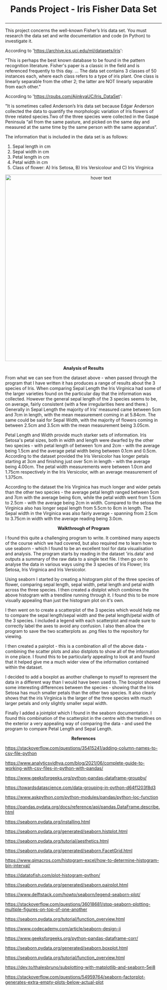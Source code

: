 # <p align="center"> Pands Project - Iris Fisher Data Set
---
This project concerns the well-known Fisher’s Iris data set. You must research the data set and write documentation and code (in Python) to investigate it.

According to 'https://archive.ics.uci.edu/ml/datasets/iris':

"This is perhaps the best known database to be found in the pattern recognition literature. Fisher's paper is a classic in the field and is referenced frequently to this day. ... The data set contains 3 classes of 50 instances each, where each class refers to a type of iris plant. One class is linearly separable from the other 2; the latter are NOT linearly separable from each other."

According to 'https://rpubs.com/AjinkyaUC/Iris_DataSet': 

"It is sometimes called Anderson’s Iris data set because Edgar Anderson collected the data to quantify the morphologic variation of Iris flowers of three related species.Two of the three species were collected in the Gaspé Peninsula “all from the same pasture, and picked on the same day and measured at the same time by the same person with the same apparatus”.

The information that is included in the data set is as follows:

1) Sepal length in cm 
2) Sepal width in cm 
3) Petal length in cm 
4) Petal width in cm 
5) Class of flower: A) Iris Setosa, B) Iris Versicolour and C) Iris Virginica


<p align = "center">
    <img src = "https://miro.medium.com/max/1400/1*f6KbPXwksAliMIsibFyGJw.png" width = "600" title = "hover text">

**<p align="center"> Analysis of Results**

From what we can see from the dataset above - when passed through the program that I have written it has produces a range of results about the 3 species of Iris.
When comparing Sepal Length the Iris Virginica had some of the larger varieties found on the particular day that the information was collected. However the general 
sepal length of the 3 species seems to be, on average, fairly consistent (with a few irregularities here and there.) Generally in Sepal Length the majority of Iris' measured 
came between 5cm and 7cm in length, with the mean measurement coming in at 5.84cm. The same could be said for Sepal Width, with the majority of flowers coming in between 2.5cm and 3.5cm with the mean measurement being 3.05cm.

Petal Length and Width provide much starker sets of information. Iris Setosa's petal sizes, both in width and length were dwarfed by the other two species - with petal length of between 1cm and 2cm - with the average being 1.5cm and the average petal width being between 0.1cm and 0.5cm. According to the dataset provided the Iris Versicolor has longer petals starting at 3cm and finishing just over 5cm in length - with the average being 4.00cm. The petal width measurements were between 1.0cm and 1.75cm respectively in the Iris Versicolor, with an average measurement of 1.375cm.

According to the dataset the Iris Virginica has much longer and wider petals than the other two species - the average petal length ranged between 5cm and 7cm with the average being 6cm, while the petal width went from 1.5cm to 2.5cm - with the average being 2cm in width. Compared to the setosa the Virginica also has longer sepal length from 5.5cm to 8cm in length. The Sepal width in the Virginica was also fairly average - spanning from 2.5cm to 3.75cm in width with the average reading being 3.0cm.

**<p align="center"> Walkthrough of Program**

I found this quite a challenging program to write. It combined many aspects of the course which we had covered, but also required me to learn how to use seaborn - which I found to be an excellent tool for data visualisation and analysis. The program starts by reading in the dataset 'iris.data' and outputs a summary of the raw data to a single text file. I then go on to analyse the data in various ways using the 3 species of Iris Flower; Iris Setosa, Iris Virginica and Iris Versicolor.

Using seaborn I started by creating a histogram plot of the three species of flower, comparing sepal length, sepal width, petal length and petal width across the three species. I then created a distplot which combines the above histogram with a trendline running through it. I found this to be more visually appealing than just the histogram plot on it's own.

I then went on to create a scatterplot of the 3 species which would help me to compare the sepal length/sepal width and the petal length/petal width of the 3 species. I included a legend with each scatterplot and made sure to correctly label the axes to avoid any confusion. I also then allow the program to save the two scatterplots as .png files to the repository for viewing.

I then created a pairplot - this is a combination all of the above data - combining the scatter plots and also distplots to show all of the information in one place. I found this to be particularly appealing to look at and found that it helped give me a much wider view of the information contained within the dataset.

I decided to add a boxplot as another challenge to myself to represent the data in a different way than I would have been used to. The boxplot showed some interesting differences between the species - showing that the Iris Setosa has much smaller petals than the other two species. It also clearly shows that the iris Virginica is the larger of the three species with much larger petals and only slightly smaller sepal width.

Finally I added a jointplot which I found in the seaborn documentation. I found this combination of the scatterplot in the centre with the trendlines on the exterior a very appealing way of comparing the data - and used the program to compare Petal Length and Sepal Length.

**<p align="center"> References**

https://stackoverflow.com/questions/35415241/adding-column-names-to-csv-file-python 

https://www.analyticsvidhya.com/blog/2021/06/complete-guide-to-working-with-csv-files-in-python-with-pandas/ 

https://www.geeksforgeeks.org/python-pandas-dataframe-groupby/

https://towardsdatascience.com/data-grouping-in-python-d64f1203f8d3 

https://www.askpython.com/python-modules/pandas/python-loc-function 

https://pandas.pydata.org/docs/reference/api/pandas.DataFrame.describe.html 

https://seaborn.pydata.org/installing.html

https://seaborn.pydata.org/generated/seaborn.histplot.html

https://seaborn.pydata.org/tutorial/aesthetics.html

https://seaborn.pydata.org/generated/seaborn.FacetGrid.html

https://www.qimacros.com/histogram-excel/how-to-determine-histogram-bin-interval/ 

https://datatofish.com/plot-histogram-python/ 

https://seaborn.pydata.org/generated/seaborn.pairplot.html  

https://www.delftstack.com/howto/seaborn/legend-seaborn-plot/

https://stackoverflow.com/questions/36018681/stop-seaborn-plotting-multiple-figures-on-top-of-one-another 

https://seaborn.pydata.org/tutorial/function_overview.html

https://www.codecademy.com/article/seaborn-design-ii 

https://www.geeksforgeeks.org/python-pandas-dataframe-corr/ 

https://seaborn.pydata.org/generated/seaborn.boxplot.html 

https://seaborn.pydata.org/tutorial/function_overview.html

https://dev.to/thalesbruno/subplotting-with-matplotlib-and-seaborn-5ei8 

https://stackoverflow.com/questions/54959764/seaborn-factorplot-generates-extra-empty-plots-below-actual-plot 

